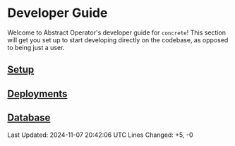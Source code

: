 # Developer Guide

Welcome to Abstract Operator's developer guide for `concrete`!
This section will get you set up to start developing directly on the codebase, as opposed to being just a user.

## [Setup](setup.md)

## [Deployments](deployments/local.md)

## [Database](database.md)

Last Updated: 2024-11-07 20:42:06 UTC
Lines Changed: +5, -0